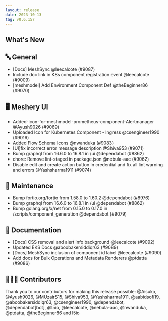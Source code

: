 ```yaml
---
layout: release
date: 2023-10-13
tag: v0.6.157
---
```


## What's New

## 🔤 General

- [Docs] MeshSync @leecalcote (#9087)
- Include doc link in K8s component registration event @leecalcote (#9009)
- [meshmodel] Add Environment Component Def @theBeginner86 (#9070)

## 🖥 Meshery UI

- Added-icon-for-meshmodel-prometheus-component-Alertmanager @Ayush9026 (#9069)
- Uploaded Icon for Kubernetes Component - Ingress @csengineer1990 (#9016)
- Added Flow Schema Icons @nwanduka (#9083)
- [UI]fix incorrect error message description @Shiva953 (#9071)
- Bump graphql from 16.6.0 to 16.8.1 in /ui @dependabot (#8862)
- chore: Remove lint-staged in package.json @nebula-aac (#9062)
- Disable edit and create action button in credential and fix all lint warning and errors @Yashsharma1911 (#9074)

## 🧰 Maintenance

- Bump fortio.org/fortio from 1.58.0 to 1.60.2 @dependabot (#8976)
- Bump graphql from 16.6.0 to 16.8.1 in /ui @dependabot (#8862)
- Bump golang.org/x/net from 0.15.0 to 0.17.0 in /scripts/component_generation @dependabot (#9079)

## 📖 Documentation

- [Docs] CSS removal and alert info background @leecalcote (#9092)
- Updated EKS Docs @aboobakersiddiqr63 (#9089)
- [Docs] MeshSync inclusion of component id label @leecalcote (#9090)
- Add docs for Bulk Operations and Metadata Renderers @ptdatta (#9086)

## 👨🏽‍💻 Contributors

Thank you to our contributors for making this release possible:
@Aisuko, @Ayush9026, @MUzairS15, @Shiva953, @Yashsharma1911, @aabidsofi19, @aboobakersiddiqr63, @csengineer1990, @dependabot, @dependabot[bot], @l5io, @leecalcote, @nebula-aac, @nwanduka, @ptdatta, @theBeginner86 and l5io

